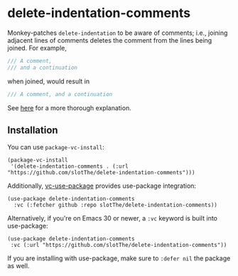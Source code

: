 # delete-indentation-comments

Monkey-patches `delete-indentation` to be aware of comments;
i.e., joining adjacent lines of comments deletes the comment from the lines being joined.
For example,

``` rust
/// A comment,
/// and a continuation
```

when joined, would result in

``` rust
/// A comment, and a continuation
```

See
[here](https://tony-zorman.com/posts/join-lines-comments.html)
for a more thorough explanation.

## Installation

You can use `package-vc-install`:

``` emacs-lisp
(package-vc-install
 '(delete-indentation-comments . (:url "https://github.com/slotThe/delete-indentation-comments")))
```

Additionally, [vc-use-package](https://github.com/slotThe/vc-use-package) provides use-package integration:

``` emacs-lisp
(use-package delete-indentation-comments
  :vc (:fetcher github :repo slotThe/delete-indentation-comments))
```

Alternatively, if you're on Emacs 30 or newer, a `:vc` keyword is built into use-package:

``` emacs-lisp
(use-package delete-indentation-comments
 :vc (:url "https://github.com/slotThe/delete-indentation-comments"))
```

If you are installing with use-package, make sure to `:defer nil` the package as well.
